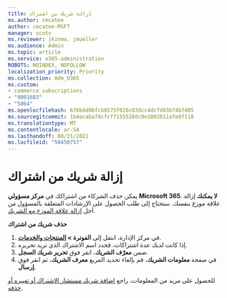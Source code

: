 ```yaml
---
title: إزالة شريك من اشتراك
ms.author: cmcatee
author: cmcatee-MSFT
manager: scotv
ms.reviewer: jkinma, jmueller
ms.audience: Admin
ms.topic: article
ms.service: o365-administration
ROBOTS: NOINDEX, NOFOLLOW
localization_priority: Priority
ms.collection: Adm_O365
ms.custom:
- commerce_subscriptions
- "9001683"
- "5064"
ms.openlocfilehash: 676b4d0bfcb8575f026c03dcc4dcfd03b74bfd05
ms.sourcegitcommit: 1b4ecaba74cfcff155528dc9e1002011afe0f110
ms.translationtype: MT
ms.contentlocale: ar-SA
ms.lasthandoff: 08/21/2021
ms.locfileid: "58450757"
---
```

# <a name="remove-a-partner-from-a-subscription"></a>إزالة شريك من اشتراك

يمكن حذف الشركاء من اشتراكك في **مركز مسؤولي Microsoft 365**. **لا يمكنك** إزالة علاقة موزع بنفسك. ستحتاج إلى طلب الحصول على الإرشادات المتعلقة بالمسؤول من أجل [إزالة علاقة الموزع مع الشريك](https://docs.microsoft.com/partner-center/remove-a-relationship).

**حذف شريك من اشتراك**

1. في مركز الإدارة، انتقل إلى **الفوترة > [ المنتجات والخدمات](https://go.microsoft.com/fwlink/p/?linkid=842054)**.
2. إذا كانت لديك عدة اشتراكات، فحدد اسم الاشتراك الذي تريد تحريره.
3. ضمن **معرّف الشريك**، انقر فوق **تحرير شريك السجل**.
4. في صفحة **معلومات الشريك**، قم بإلغاء تحديد المربع **معرف الشريك**، ثم انقر فوق **إرسال**.

للحصول على مزيد من المعلومات، راجع [إضافة شريك مستشار الاشتراك أو تغييره أو حذفه](https://docs.microsoft.com/microsoft-365/admin/misc/add-partner?view=o365-worldwide).
